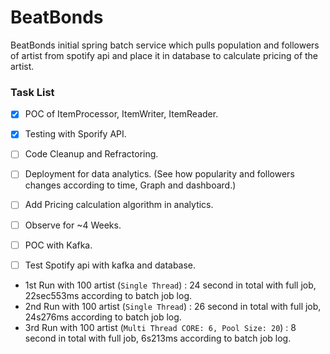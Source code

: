 # BeatBonds
BeatBonds initial spring batch service which pulls population and followers of artist from spotify api and place it in database to calculate pricing of the artist.

### Task List
- [x] POC of ItemProcessor, ItemWriter, ItemReader.
- [x] Testing with Sporify API.
- [ ] Code Cleanup and Refractoring.
- [ ] Deployment for data analytics. (See how popularity and followers changes according to time, Graph and dashboard.) 
- [ ] Add Pricing calculation algorithm in analytics.
- [ ] Observe for ~4 Weeks.
- [ ] POC with Kafka.
- [ ] Test Spotify api with kafka and database.



- 1st Run with 100 artist (`Single Thread`) : 24 second in total with full job, 22sec553ms according to batch job log.
- 2nd Run with 100 artist (`Single Thread`) : 26 second in total with full job, 24s276ms according to batch job log.
- 3rd Run with 100 artist (`Multi Thread CORE: 6, Pool Size: 20`) : 8 second in total with full job, 6s213ms according to batch job log.